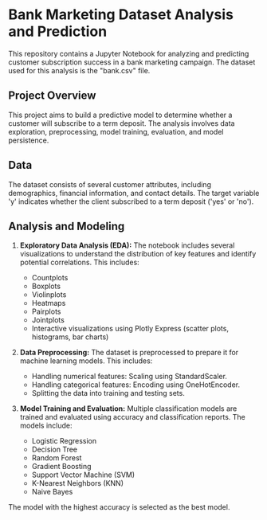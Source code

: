 
# Bank Marketing Dataset Analysis and Prediction

This repository contains a Jupyter Notebook for analyzing and predicting customer subscription success in a bank marketing campaign.  The dataset used for this analysis is the "bank.csv" file.

## Project Overview

This project aims to build a predictive model to determine whether a customer will subscribe to a term deposit.  The analysis involves data exploration, preprocessing, model training, evaluation, and model persistence.

## Data

The dataset consists of several customer attributes, including demographics, financial information, and contact details.  The target variable 'y' indicates whether the client subscribed to a term deposit ('yes' or 'no').

## Analysis and Modeling

1. **Exploratory Data Analysis (EDA):** The notebook includes several visualizations to understand the distribution of key features and identify potential correlations.  This includes:
    - Countplots
    - Boxplots
    - Violinplots
    - Heatmaps
    - Pairplots
    - Jointplots
    - Interactive visualizations using Plotly Express (scatter plots, histograms, bar charts)

2. **Data Preprocessing:**  The dataset is preprocessed to prepare it for machine learning models. This includes:
    - Handling numerical features: Scaling using StandardScaler.
    - Handling categorical features: Encoding using OneHotEncoder.
    - Splitting the data into training and testing sets.

3. **Model Training and Evaluation:**  Multiple classification models are trained and evaluated using accuracy and classification reports. The models include:
    - Logistic Regression
    - Decision Tree
    - Random Forest
    - Gradient Boosting
    - Support Vector Machine (SVM)
    - K-Nearest Neighbors (KNN)
    - Naive Bayes

The model with the highest accuracy is selected as the best model.
